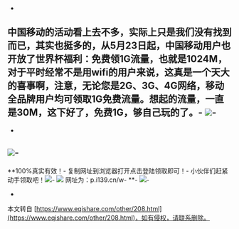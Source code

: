 -
中国移动的活动看上去不多，实际上只是我们没有找到而已，其实也挺多的，从5月23日起，中国移动用户也开放了世界杯福利：免费领1G流量，也就是1024M，对于平时经常不是用wifi的用户来说，这真是一个天大的喜事啊，注意，无论您是2G、3G、4G网络，移动全品牌用户均可领取1G免费流量。想起的流量，一直是30M，这下好了，免费1G，够自己玩的了。-
![](http://www.youwujun.com.cn/uploads/allimg/140705/1-140F5105G1H1.png)-
-
-
![](http://www.youwujun.com.cn/uploads/allimg/140705/1-140F510553D46.jpg)-
-
**100%真实有效！-
复制网址到浏览器打开点击登陆领取即可！-
小伙伴们赶紧动手领取吧！![](http://cnc.qzonestyle.gtimg.cn/qzone/em/e257676.gif)-
 ![](http://cnc.qzonestyle.gtimg.cn/qzone/em/e257905.gif) 网址为：p.i139.cn/w-
**-
![](http://www.youwujun.com.cn/uploads/allimg/140705/1-140F5105643a3.jpg)-

-

本文转自 [https://www.eqishare.com/other/208.html](https://www.eqishare.com/other/208.html)，如有侵权，请联系删除。